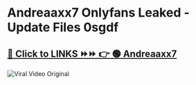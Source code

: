 
 # Andreaaxx7 Onlyfans Leaked - Update Files 0sgdf

## <h2><a href="https://clipsfans.com/Andreaaxx7&ref=git">🔗 Click to LINKS ⏩⏩ 👉 🟢 Andreaaxx7 </a></h2>

<a href="https://clipsfans.com/Andreaaxx7&ref=git" rel="nofollow" data-target="animated-image.originalLink"><img src="https://i.ibb.co.com/xMMVF88/686577567.gif" alt="Viral Video Original" style="max-width: 100%; display: inline-block;" data-target="animated-image.originalImage"></a>

